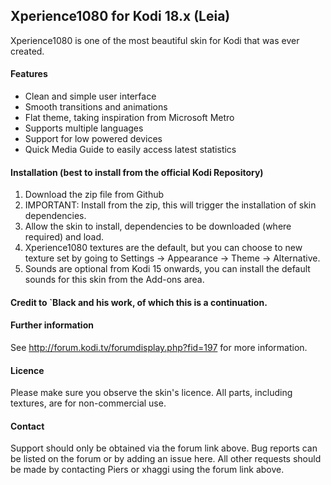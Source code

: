## Xperience1080 for Kodi 18.x (Leia)

Xperience1080 is one of the most beautiful skin for Kodi that was ever created.

#### Features

* Clean and simple user interface
* Smooth transitions and animations
* Flat theme, taking inspiration from Microsoft Metro
* Supports multiple languages
* Support for low powered devices
* Quick Media Guide to easily access latest statistics

#### Installation (best to install from the official Kodi Repository)
1. Download the zip file from Github
2. IMPORTANT: Install from the zip, this will trigger the installation of skin dependencies.
3. Allow the skin to install, dependencies to be downloaded (where required) and load.
4. Xperience1080 textures are the default, but you can choose to new texture set by going to Settings -> Appearance -> Theme -> Alternative.
5. Sounds are optional from Kodi 15 onwards, you can install the default sounds for this skin from the Add-ons area.

#### Credit to `Black and his work, of which this is a continuation.

#### Further information
See http://forum.kodi.tv/forumdisplay.php?fid=197 for more information.

#### Licence
Please make sure you observe the skin's licence. All parts, including textures, are for non-commercial use.

#### Contact
Support should only be obtained via the forum link above. Bug reports can be listed on the forum or by adding an issue here.
All other requests should be made by contacting Piers or xhaggi using the forum link above.
